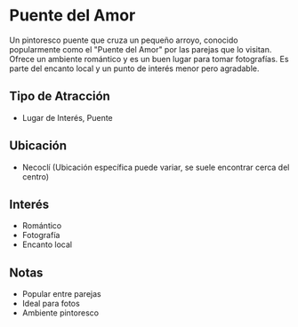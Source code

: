 # Puente del Amor

Un pintoresco puente que cruza un pequeño arroyo, conocido popularmente como el "Puente del Amor" por las parejas que lo visitan. Ofrece un ambiente romántico y es un buen lugar para tomar fotografías. Es parte del encanto local y un punto de interés menor pero agradable.

## Tipo de Atracción
- Lugar de Interés, Puente

## Ubicación
- Necoclí (Ubicación específica puede variar, se suele encontrar cerca del centro)

## Interés
- Romántico
- Fotografía
- Encanto local

## Notas
- Popular entre parejas
- Ideal para fotos
- Ambiente pintoresco 
